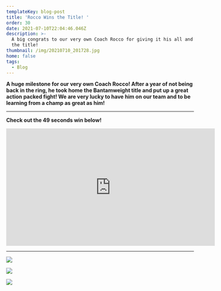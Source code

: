 ```yaml
---
templateKey: blog-post
title: 'Rocco Wins the Title! '
order: 30
date: 2021-07-10T22:04:46.046Z
description: >-
  A big congrats to our very own Coach Rocco for giving it his all and winning
  the title!
thumbnail: /img/20210710_201728.jpg
home: false
tags:
  - Blog
---
```

**A huge milestone for our very own Coach Rocco! After a year of not being back in the ring, he took home the Bantamweight title and put up a great action packed fight! We are very lucky to have him on our team and to be learning from a champ as great as him!**  

- - -

**Check out the 49 seconds win below!**

<iframe width="560" height="315" src="https://www.youtube.com/embed/sHcTFgZ7iHs" title="YouTube video player" frameborder="0" allow="accelerometer; autoplay; clipboard-write; encrypted-media; gyroscope; picture-in-picture" allowfullscreen></iframe>

- - -

![](/img/img_7356.jpg)

![](/img/img_7357.jpg)

![](/img/img_7403.jpg)
